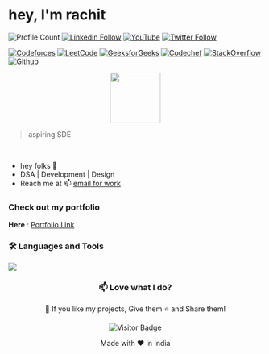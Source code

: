 # hey, I'm rachit 

![Profile Count](https://komarev.com/ghpvc/?username=rachitkatariya)
[![Linkedin Follow](https://img.shields.io/badge/LinkedIn-1.7k-blue?style=social&logo=linkedin)](https://www.linkedin.com/in/rachitkatariya/)
[![YouTube](https://img.shields.io/youtube/channel/subscribers/UCbW63uLlDnsL7l992Z9nF_Q?style=social)](https://www.youtube.com/@rachitkatariya)
[![Twitter Follow](https://img.shields.io/twitter/follow/rachitkdev?style=social)](https://twitter.com/rachitk29)

[![Codeforces](https://img.shields.io/badge/Codeforces-blue?style=social&logo=codeforces)](https://codeforces.com/profile/rachitkatariya)
[![LeetCode](https://img.shields.io/badge/LeetCode-yellow?style=social&logo=leetcode)](https://leetcode.com/rachitkatariya)
[![GeeksforGeeks](https://img.shields.io/badge/GeeksforGeeks-green?style=social&logo=geeksforgeeks)](https://www.geeksforgeeks.org/user/rachitkatariya)
[![Codechef](https://img.shields.io/badge/Codechef-orange?style=social&logo=codechef)](https://www.codechef.com/rachitkatariya)
[![StackOverflow](https://img.shields.io/badge/StackOverflow-yellow?style=social&logo=stackoverflow)](https://stackoverflow.com/users/rachitkatariya)
[![Github](https://img.shields.io/github/followers/rachitkatariya?label=Follow&style=social)](https://github.com/rachitkatariya)


<div align="center">
  <img src="https://media1.giphy.com/media/jTMw980OBX5YEAulPm/200w.webp?cid=ecf05e47j9zw1kwjhpjfz4gl5081x8mumvwrmjlzomk0e7na&ep=v1_stickers_search&rid=200w.webp&ct=s" width="100px"/>
</div>

> aspiring SDE <br>
<br>

- hey folks 🚀
- DSA | Development | Design
- Reach me at 📫 [email for work](rachitkumar2953@gmail.com)
</div>
</div>

###      Check out my portfolio
 **Here** : [Portfolio Link](https://rachitkatariya.netlify.app/)

### 🛠️ Languages and Tools
<p>
  <a href="https://skillicons.dev">
    <img src="https://skillicons.dev/icons?i=c,cpp,py,java,git,github,vscode,figma,html,css,js,bootstrap,tailwind,react,redux,nodejs,express,postman,mysql,mongodb,typescript,next,firebase,docker,materialui,npm,powershell,replit,stackoverflow,vite"/>
  </a>
</p>
<div align="center">
   
### 📫 Love what I do? 
</div>

<p align="center">💙 If you like my projects, Give them ⭐ and Share them!</p>
<div align="center">
   
![Visitor Badge](https://visitor-badge.laobi.icu/badge?page_id=rachitkatariya-19&left_color=Purple&right_color=#e754808)

</div>

<p align="center">Made with ❤️ in India</p>

